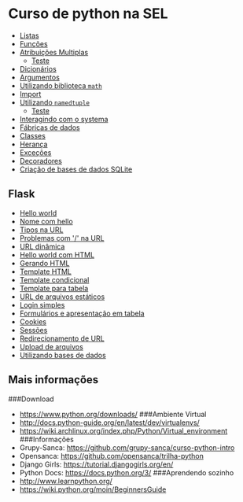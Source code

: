 # Curso de python na SEL

- [Listas](lista.py)
- [Funções](funcoes.py)
- [Atribuições Multiplas](fibonacci.py)
  - [Teste](test_fibonacci.py)
- [Dicionários](food.py)
- [Argumentos](argumentos.py)
- [Utilizando biblioteca `math`](matematica/aritmetica.py)
- [Import](importando.py)
- [Utilizando `namedtuple`](vetor_tupla.py)
  - [Teste](test_vetor_tupla.py)
- [Interagindo com o systema](linux.py)
- [Fábricas de dados](fabrica.py)
- [Classes](vetor_classe.py)
- [Herança](classes.py)
- [Exceções](exceptions.py)
- [Decoradores](decorators.py)
- [Criação de bases de dados SQLite](create_db.py)

## Flask
- [Hello world](flask/hello_world.py)
- [Nome com hello](flask/hello_name.py)
- [Tipos na URL](flask/blog_post.py)
- [Problemas com '/' na URL](flask/slash.py)
- [URL dinâmica](flask/dynamic_url.py)
- [Hello world com HTML](flask/hello_world_html.py)
- [Gerando HTML](flask/render_html.py)
- [Template HTML](flask/render_template.py)
- [Template condicional](flask/score.py)
- [Template para tabela](flask/results.py)
- [URL de arquivos estáticos](flask/load_js.py)
- [Login simples](flask/login.py)
- [Formulários e apresentação em tabela](flask/student.py)
- [Cookies](flask/cookies.py)
- [Sessões](flask/session.py)
- [Redirecionamento de URL](flask/redirect.py)
- [Upload de arquivos](flask/upload.py)
- [Utilizando bases de dados](flask/sqlite.py)

## Mais informações

###Download
- https://www.python.org/downloads/
###Ambiente Virtual
- http://docs.python-guide.org/en/latest/dev/virtualenvs/
- https://wiki.archlinux.org/index.php/Python/Virtual_environment
###Informações
- Grupy-Sanca: https://github.com/grupy-sanca/curso-python-intro
- Opensanca: https://github.com/opensanca/trilha-python
- Django Girls: https://tutorial.djangogirls.org/en/
- Python Docs: https://docs.python.org/3/
###Aprendendo sozinho
- http://www.learnpython.org/
- https://wiki.python.org/moin/BeginnersGuide
